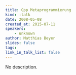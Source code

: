 ```yaml
---
title: Cpp Metaprogrammierung
kind: :talk
date: 2008-05-08
created_at: 2015-07-11
speakers:
    - unknown
author: Matthias Beyer
slides: false
tags:
link_in_talk_list: false
---
```


No description.
